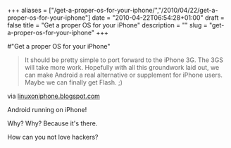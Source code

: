 +++
aliases = ["/get-a-proper-os-for-your-iphone/","/2010/04/22/get-a-proper-os-for-your-iphone"]
date = "2010-04-22T06:54:28+01:00"
draft = false
title = "Get a proper OS for your iPhone"
description = ""
slug = "get-a-proper-os-for-your-iphone"
+++

#"Get a proper OS for your iPhone"


 <div class="posterous_bookmarklet_entry">
 <blockquote class="posterous_long_quote">It should be pretty simple to port forward to the iPhone 3G. The 3GS will take more work. Hopefully with all this groundwork laid out, we can make Android a real alternative or supplement for iPhone users. Maybe we can finally get Flash. ;)</blockquote>

<div class="posterous_quote_citation">via <a href="http://linuxoniphone.blogspot.com/2010/04/ive-been-working-on-this-quietly-in.html">linuxoniphone.blogspot.com</a></div>
 <p>Android running on iPhone!
</p><p>Why? Why? Because it's there.
</p><p>How can you not love hackers?</p></div>
 